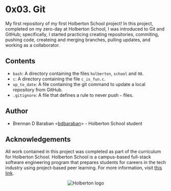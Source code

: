 # 0x03. Git
My first repository of my first Holberton School project! In this project, completed on my zero-day at Holberton School, I was introduced to Git and GitHub; specifically, I started practicing creating repositories, commiting, pushing code, createing and merging branches, pulling updates, and working as a collaborator.

## Contents
* `bash`: A directory containing the files `holberton`, `school` and `98`.
* `c`: A directory containing the file `c_is_fun.c`.
* `up_to_date`: A file containing the git command to update a local repository from GitHub.
* `.gitignore`: A file that defines a rule to never push `~` files.

## Author
* Brennan D Baraban <[bdbaraban](https://github.com/bdbaraban)> - Holberton School student

## Acknowledgements
All work contained in this project was completed as part of the curriculum for Holberton School. Holberton School is a campus-based full-stack software engineering program that prepares students for careers in the tech industry using project-based peer learning. For more information, visit [this link](https://www.holbertonschool.com/).

<p align="center">
  <img src="http://www.holbertonschool.com/holberton-logo.png" alt="Holberton logo">
</p>  

